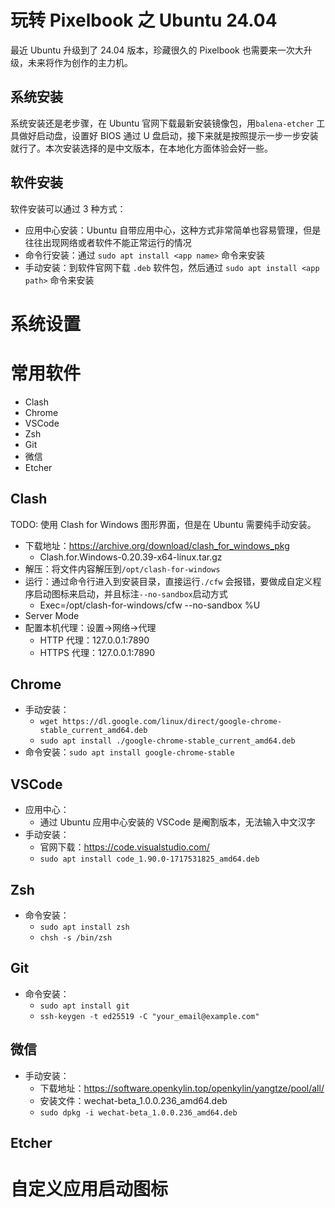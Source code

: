 # 玩转 Pixelbook 之 Ubuntu 24.04

最近 Ubuntu 升级到了 24.04 版本，珍藏很久的 Pixelbook 也需要来一次大升级，未来将作为创作的主力机。



## 系统安装

系统安装还是老步骤，在 Ubuntu 官网下载最新安装镜像包，用`balena-etcher` 工具做好启动盘，设置好 BIOS 通过 U 盘启动，接下来就是按照提示一步一步安装就行了。本次安装选择的是中文版本，在本地化方面体验会好一些。



## 软件安装

软件安装可以通过 3 种方式：

* 应用中心安装：Ubuntu 自带应用中心，这种方式非常简单也容易管理，但是往往出现网络或者软件不能正常运行的情况
* 命令行安装：通过 `sudo apt install <app name>` 命令来安装
* 手动安装：到软件官网下载 `.deb` 软件包，然后通过 `sudo apt install <app path>` 命令来安装


# 系统设置



# 常用软件

* Clash
* Chrome
* VSCode
* Zsh
* Git
* 微信
* Etcher


## Clash
TODO:
使用 Clash for Windows 图形界面，但是在 Ubuntu 需要纯手动安装。

* 下载地址：<https://archive.org/download/clash_for_windows_pkg>
  * Clash.for.Windows-0.20.39-x64-linux.tar.gz
* 解压：将文件内容解压到`/opt/clash-for-windows`
* 运行：通过命令行进入到安装目录，直接运行`./cfw` 会报错，要做成自定义程序启动图标来启动，并且标注`--no-sandbox`启动方式
  * Exec=/opt/clash-for-windows/cfw --no-sandbox %U
* Server Mode
* 配置本机代理：设置->网络->代理
  * HTTP  代理：127.0.0.1:7890
  * HTTPS 代理：127.0.0.1:7890

## Chrome

* 手动安装：
  * `wget https://dl.google.com/linux/direct/google-chrome-stable_current_amd64.deb`
  * `sudo apt install ./google-chrome-stable_current_amd64.deb`
* 命令安装：`sudo apt install google-chrome-stable`

## VSCode

* 应用中心：
  * 通过 Ubuntu 应用中心安装的 VSCode 是阉割版本，无法输入中文汉字
* 手动安装：
  * 官网下载：<https://code.visualstudio.com/>
  * `sudo apt install code_1.90.0-1717531825_amd64.deb`

## Zsh

* 命令安装：
  * `sudo apt install zsh`
  * `chsh -s /bin/zsh`

## Git

* 命令安装：
  * `sudo apt install git`
  * `ssh-keygen -t ed25519 -C "your_email@example.com"`

## 微信

* 手动安装：
  * 下载地址：https://software.openkylin.top/openkylin/yangtze/pool/all/
  * 安装文件：wechat-beta_1.0.0.236_amd64.deb
  * `sudo dpkg -i wechat-beta_1.0.0.236_amd64.deb`

## Etcher


# 自定义应用启动图标
